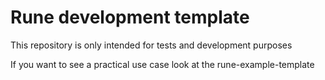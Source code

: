 # Rune development template

This repository is only intended for tests and development purposes

If you want to see a practical use case look at the rune-example-template
